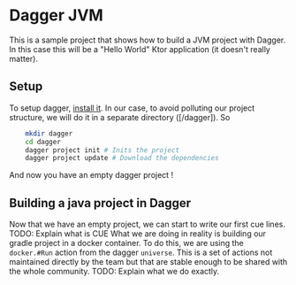 # Dagger JVM
This is a sample project that shows how to build a JVM project with Dagger.
In this case this will be a "Hello World" Ktor application (it doesn't really matter).

## Setup
To setup dagger, [install it](https://docs.dagger.io/1200/local-dev).
In our case, to avoid polluting our project structure, we will do it in a separate directory ([/dagger]).
So 
```sh
    mkdir dagger
    cd dagger
    dagger project init # Inits the project
    dagger project update # Download the dependencies
```
And now you have an empty dagger project !

## Building a java project in Dagger
Now that we have an empty project, we can start to write our first cue lines.
TODO: Explain what is CUE
What we are doing in reality is building our gradle project in a docker container.
To do this, we are using the `docker.#Run` action from the dagger `universe`.
This is a set of actions not maintained directly by the team but that are stable enough to be shared with the whole community.
TODO: Explain what we do exactly.
